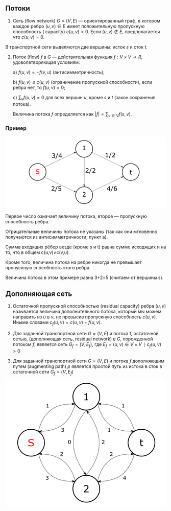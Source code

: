 ## Потоки

1. Сеть (flow network) $G=(V,E)$ — ориентированный граф, в котором каждое ребро $(u,v)\in E$ имеет положительную пропускную способность ( capacity) $c(u,v)>0$. Если $(u,v)\notin E$, предполагается что $c(u,v)=0$.

В транспортной сети выделяются две вершины: исток $s$ и сток $t$.

2. Поток (flow) $f$ в $G$ — действительная функция $f:V×V→R$, удоволетворяющая условиям:
    
    a) $f(u,v)=−f(v,u)$ (антисимметричность);

    b) $f(u,v)\leq c(u,v)$ (ограничение пропускной способности), если ребра нет, то $f(u,v)=0$;

    c) $\sum_v f(u,v)=0$
    для всех вершин $u$, кроме $s$ и $t$ (закон сохранения потока).

    Величина потока $f$ определяется как $|f|=\sum_{v\in V}f(s,v)$.

### Пример
![](images/flow.png)

Первое число означает величину потока, второе — пропускную способность ребра. 

Отрицательные величины потока не указаны (так как они мгновенно получаются из антисимметричности; пункт a). 

Сумма входящих рёбер везде (кроме s и t) равна сумме исходящих и на то, что в общем c(u,v)≠c(v,u). 

Кроме того, величина потока на ребре никогда не превышает пропускную способность этого ребра.

Величина потока в этом примере равна 3+2=5 (считаем от вершины s).

## Дополняющая сеть

1. Остаточной пропускной способностью (residual capacity) ребра $(u,v)$ называется величина дополнительного потока, который мы можем направить из $u$ в $v$, не превысив пропускную способность $c(u,v)$. Иными словами $c_f(u,v)=c(u,v)−f(u,v)$.

2. Для заданной транспортной сети $G=(V,E)$ и потока f, остаточной сетью, (дополняющая сеть, residual network) в $G$, порожденной потоком $f$, является сеть $G_f=(V,E_f)$, где $E_f={(u,v)∈V×V∣c_f(u,v)>0}$

3. Для заданной транспортной сети $G=(V,E)$ и потока $f$ дополняющим путем (augmenting path) $p$ является простой путь из истока в сток в остаточной сети $G_f=(V,E_f)$


![Остаточная сеть для графа выше](images/residual-network.png)